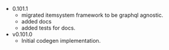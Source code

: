 - 0.101.1
  - migrated itemsystem framework to be graphql agnostic.
  - added docs
  - added tests for docs.
- v0.101.0
    - Initial codegen implementation.
